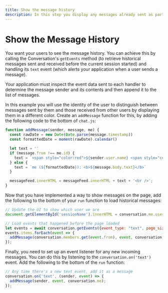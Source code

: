```yaml
---
title: Show the message history
description: In this step you display any messages already sent as part of this Conversation
---
```


# Show the Message History

You want your users to see the message history. You can achieve this by calling the Conversation's `getEvents` method (to retrieve historical messages sent and received before the current session started) and handling its `text` event (which alerts your application when a user sends a message).

Your application must inspect the event data sent to each handler to determine the message sender and its contents and then append it to the list of messages.

In this example you will use the identity of the user to distinguish between messages sent by them and those received from other users by displaying them in a different color. Create an `addMessage` function for this, by adding the following code to the bottom of `chat.js`:

```javascript
function addMessage(sender, message, me) {
  const rawDate = new Date(Date.parse(message.timestamp))
  const formattedDate = moment(rawDate).calendar()

  let text = ''
  if (message.from !== me.id) {
    text = `<span style="color:red">${sender.user.name} <span style="color:red;">(${formattedDate}): <b>${message.body.text}</b></span>`
  } else {
    text = `me (${formattedDate}): <b>${message.body.text}</b>`
  }

  messageFeed.innerHTML = messageFeed.innerHTML + text + '<br />';
}
```

Now that you have implemented a way to show messages on the page, add the following to the bottom of your `run` function to load historical messages:

```javascript
// Update the UI to show which user we are
document.getElementById('sessionName').innerHTML = conversation.me.user.name + "'s messages"

// Load events that happened before the page loaded
let events = await conversation.getEvents({event_type: "text", page_size: 100});
events.items.forEach(event => {
  addMessage(conversation.members.get(event.from), event, conversation.me);
});
```

Finally, you need to set up an event listener for any new incoming messages. You can do this by listening to the `conversation.on('text')` event. Add the following to the bottom of the `run` function:

```javascript
// Any time there's a new text event, add it as a message
conversation.on('text', (sender, event) => {
  addMessage(sender, event, conversation.me); 
});
```
